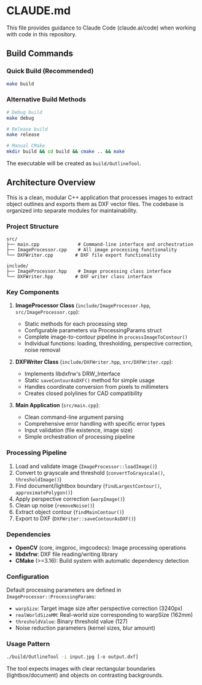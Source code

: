 # CLAUDE.md

This file provides guidance to Claude Code (claude.ai/code) when working with code in this repository.

## Build Commands

### Quick Build (Recommended)
```bash
make build
```

### Alternative Build Methods
```bash
# Debug build
make debug

# Release build
make release

# Manual CMake
mkdir build && cd build && cmake .. && make
```

The executable will be created as `build/OutlineTool`.

## Architecture Overview

This is a clean, modular C++ application that processes images to extract object outlines and exports them as DXF vector files. The codebase is organized into separate modules for maintainability.

### Project Structure

```
src/
├── main.cpp              # Command-line interface and orchestration
├── ImageProcessor.cpp    # All image processing functionality
└── DXFWriter.cpp        # DXF file export functionality

include/
├── ImageProcessor.hpp    # Image processing class interface
└── DXFWriter.hpp        # DXF writer class interface
```

### Key Components

1. **ImageProcessor Class** (`include/ImageProcessor.hpp`, `src/ImageProcessor.cpp`):
   - Static methods for each processing step
   - Configurable parameters via ProcessingParams struct
   - Complete image-to-contour pipeline in `processImageToContour()`
   - Individual functions: loading, thresholding, perspective correction, noise removal

2. **DXFWriter Class** (`include/DXFWriter.hpp`, `src/DXFWriter.cpp`):
   - Implements libdxfrw's DRW_Interface
   - Static `saveContourAsDXF()` method for simple usage
   - Handles coordinate conversion from pixels to millimeters
   - Creates closed polylines for CAD compatibility

3. **Main Application** (`src/main.cpp`):
   - Clean command-line argument parsing
   - Comprehensive error handling with specific error types
   - Input validation (file existence, image size)
   - Simple orchestration of processing pipeline

### Processing Pipeline

1. Load and validate image (`ImageProcessor::loadImage()`)
2. Convert to grayscale and threshold (`convertToGrayscale()`, `thresholdImage()`)
3. Find document/lightbox boundary (`findLargestContour()`, `approximatePolygon()`)
4. Apply perspective correction (`warpImage()`)
5. Clean up noise (`removeNoise()`)
6. Extract object contour (`findMainContour()`)
7. Export to DXF (`DXFWriter::saveContourAsDXF()`)

### Dependencies

- **OpenCV** (core, imgproc, imgcodecs): Image processing operations
- **libdxfrw**: DXF file reading/writing library
- **CMake** (>=3.16): Build system with automatic dependency detection

### Configuration

Default processing parameters are defined in `ImageProcessor::ProcessingParams`:
- `warpSize`: Target image size after perspective correction (3240px)
- `realWorldSizeMM`: Real-world size corresponding to warpSize (162mm)  
- `thresholdValue`: Binary threshold value (127)
- Noise reduction parameters (kernel sizes, blur amount)

### Usage Pattern

```bash
./build/OutlineTool -i input.jpg [-o output.dxf]
```

The tool expects images with clear rectangular boundaries (lightbox/document) and objects on contrasting backgrounds.
